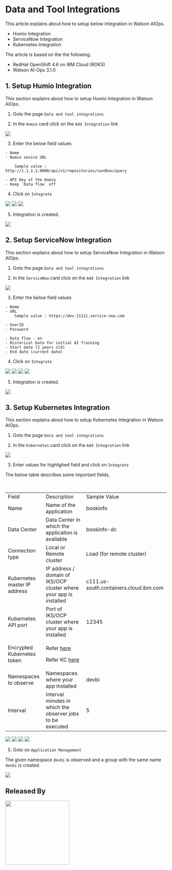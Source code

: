 # Data and Tool Integrations

This article explains about how to setup below Integration in Watson AIOps.

- Humio Integration
- ServiceNow Integration
- Kubernetes Integration

The article is based on the the following.

- RedHat OpenShift 4.6 on IBM Cloud (ROKS)
- Watson AI-Ops 3.1.0

## 1. Setup Humio Integration

This section explains about how to setup Humio Integration in Watson AIOps.

1. Goto the page `Data and tool integrations`

2. In the `Humio` card click on the `Add Integration` link

<img src="images/1-image-01.png">


3. Enter the below field values

```
- Name 
- Humio sevice URL

    Sample value : http://1.1.1.1:8080/api/v1/repositories/sandbox/query

- API Key of the Humio
- Keep `Data flow` off
```

4. Click on `Integrate` 

<img src="images/1-image-02.png">
<img src="images/1-image-03.png">
<img src="images/1-image-04.png">

5. Integration is created.

<img src="images/1-image-05.png">


## 2. Setup ServiceNow Integration

This section explains about how to setup ServiceNow Integration in Watson AIOps.

1. Goto the page `Data and tool integrations`

2. In the `ServiceNow` card click on the `Add Integration` link

<img src="images/2-image-1.png">

3. Enter the below field values

```
- Name 
- URL
    Sample value : https://dev-11111.service-now.com

- UserID
- Password

- Data flow - on
- Historical Data for initial AI Training
- Start date (2 years old)
- End date (current date)
```

4. Click on `Integrate`

<img src="images/2-image-2.png">
<img src="images/2-image-3.png">
<img src="images/2-image-4.png">
<img src="images/2-image-5.png">

5. Integration is created.

<img src="images/2-image-6.png">


## 3. Setup Kubernetes Integration

This section explains about how to setup Kubernetes Integration in Watson AIOps.

1. Goto the page `Data and tool integrations`

2. In the `Kubernetes` card click on the `Add Integration` link

<img src="images/3-image-10.png">

3. Enter values for highlighed field and click on `Integrate`

The below table describes some important fields.

<table>
    <tr>
        <td>Field</td>
        <td>Description</td>
        <td>Sample Value</td>
    </tr>
    <tr>
        <td>Name</td>
        <td>Name of the application</td>
        <td>bookinfo</td>
    </tr>
    <tr>
        <td>Data Center</td>
        <td>Data Center in which the applicaiton is available</td>
        <td>bookinfo-dc</td>
    </tr> 
    <tr>
        <td>Connection type</td>
        <td>Local or Remote cluster</td>
        <td>Load  (for remote cluster)</td>
    </tr>
    <tr>
        <td>Kubernetes master IP address</td>
        <td>IP address / domain of IKS/OCP cluster where your app is installed</td>
        <td>c111.us-south.containers.cloud.ibm.com</td>
    </tr>
    <tr>
        <td>Kubernetes API port</td>
        <td>Port of IKS/OCP cluster where your app is installed</td>
        <td>12345</td>
    </tr>    
    <tr>
        <td>Encrypted Kubernetes token</td>
        <td>

Refer [here](https://github.com/ibm-gsi-ecosystem/watson-ai-ops-guide/tree/master/600-getting-cluster-access-token)
       
Refer KC [here](https://www.ibm.com/docs/en/cloud-paks/cp-waiops/3.1.0?topic=integrations-kubernetes)
        </td>
        <td></td>
    </tr>
    <tr>
        <td>Namespaces to observe</td>
        <td>Namespaces where your app installed</td>
        <td>devbi</td>
    </tr>  
    <tr>
        <td>Interval</td>
        <td>Interval minutes in which the observer jobs to be executed</td>
        <td>5</td>
    </tr>
</table>

<img src="images/3-image-11.png">
<img src="images/3-image-12.png">
<img src="images/3-image-13.png">
<img src="images/3-image-14.png">


5. Goto on `Application Management` 

The given namespace `devbi` is observed and a group with the same name `devbi` is created. 

<img src="images/3-image-15.png">


## Released By

<img src="images/authors.png" height="200px">